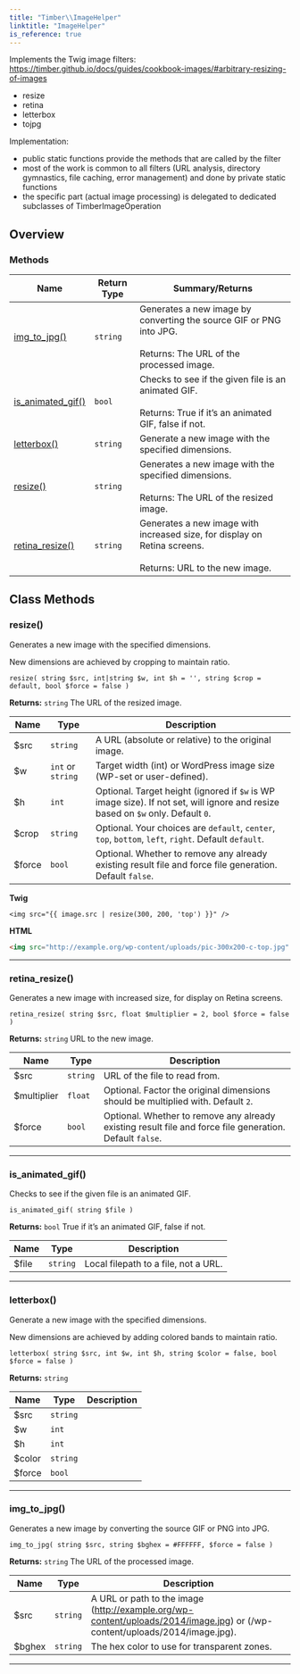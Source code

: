 ```yaml
---
title: "Timber\\​ImageHelper"
linktitle: "ImageHelper"
is_reference: true
---
```


Implements the Twig image filters:
https://timber.github.io/docs/guides/cookbook-images/#arbitrary-resizing-of-images
- resize
- retina
- letterbox
- tojpg

Implementation:
- public static functions provide the methods that are called by the filter
- most of the work is common to all filters (URL analysis, directory gymnastics, file caching, error management) and done by private static functions
- the specific part (actual image processing) is delegated to dedicated subclasses of TimberImageOperation

<!--more-->

## Overview

### Methods

<div class="table-methods">

| Name | Return Type | Summary/Returns |
| --- | --- | --- |
| <span class="method-name">[img_to_jpg()](#img_to_jpg)</span> | <span class="method-type">`string`</span> | <span class="method-description">Generates a new image by converting the source GIF or PNG into JPG.<br><br><span class="method-return"><span class="method-return-label">Returns:</span> The URL of the processed image.</span></span> |
| <span class="method-name">[is_animated_gif()](#is_animated_gif)</span> | <span class="method-type">`bool`</span> | <span class="method-description">Checks to see if the given file is an animated GIF.<br><br><span class="method-return"><span class="method-return-label">Returns:</span> True if it’s an animated GIF, false if not.</span></span> |
| <span class="method-name">[letterbox()](#letterbox)</span> | <span class="method-type">`string`</span> | <span class="method-description">Generate a new image with the specified dimensions.</span> |
| <span class="method-name">[resize()](#resize)</span> | <span class="method-type">`string`</span> | <span class="method-description">Generates a new image with the specified dimensions.<br><br><span class="method-return"><span class="method-return-label">Returns:</span> The URL of the resized image.</span></span> |
| <span class="method-name">[retina_resize()](#retina_resize)</span> | <span class="method-type">`string`</span> | <span class="method-description">Generates a new image with increased size, for display on Retina screens.<br><br><span class="method-return"><span class="method-return-label">Returns:</span> URL to the new image.</span></span> |

</div>


## Class Methods

### resize()

Generates a new image with the specified dimensions.

New dimensions are achieved by cropping to maintain ratio.

`resize( string $src, int|string $w, int $h = '', string $crop = default, bool $force = false )`

**Returns:** `string` The URL of the resized image.

| Name | Type | Description |
| --- | --- | --- |
| $src | `string` | A URL (absolute or relative) to the original image. |
| $w | `int` or `string` | Target width (int) or WordPress image size (WP-set or user-defined). |
| $h | `int` | Optional. Target height (ignored if `$w` is WP image size). If not set, will ignore and resize based on `$w` only. Default `0`. |
| $crop | `string` | Optional. Your choices are `default`, `center`, `top`, `bottom`, `left`, `right`. Default `default`. |
| $force | `bool` | Optional. Whether to remove any already existing result file and force file generation. Default `false`. |

**Twig**

```twig
<img src="{{ image.src | resize(300, 200, 'top') }}" />
```
**HTML**

```html
<img src="http://example.org/wp-content/uploads/pic-300x200-c-top.jpg" />
```

---

### retina\_resize()

Generates a new image with increased size, for display on Retina screens.

`retina_resize( string $src, float $multiplier = 2, bool $force = false )`

**Returns:** `string` URL to the new image.

| Name | Type | Description |
| --- | --- | --- |
| $src | `string` | URL of the file to read from. |
| $multiplier | `float` | Optional. Factor the original dimensions should be multiplied with. Default `2`. |
| $force | `bool` | Optional. Whether to remove any already existing result file and force file generation. Default `false`. |

---

### is\_animated\_gif()

Checks to see if the given file is an animated GIF.

`is_animated_gif( string $file )`

**Returns:** `bool` True if it’s an animated GIF, false if not.

| Name | Type | Description |
| --- | --- | --- |
| $file | `string` | Local filepath to a file, not a URL. |

---

### letterbox()

Generate a new image with the specified dimensions.

New dimensions are achieved by adding colored bands to maintain ratio.

`letterbox( string $src, int $w, int $h, string $color = false, bool $force = false )`

**Returns:** `string` 

| Name | Type | Description |
| --- | --- | --- |
| $src | `string` |  |
| $w | `int` |  |
| $h | `int` |  |
| $color | `string` |  |
| $force | `bool` |  |

---

### img\_to\_jpg()

Generates a new image by converting the source GIF or PNG into JPG.

`img_to_jpg( string $src, string $bghex = #FFFFFF, $force = false )`

**Returns:** `string` The URL of the processed image.

| Name | Type | Description |
| --- | --- | --- |
| $src | `string` | A URL or path to the image (http://example.org/wp-content/uploads/2014/image.jpg) or (/wp-content/uploads/2014/image.jpg). |
| $bghex | `string` | The hex color to use for transparent zones. |

---

